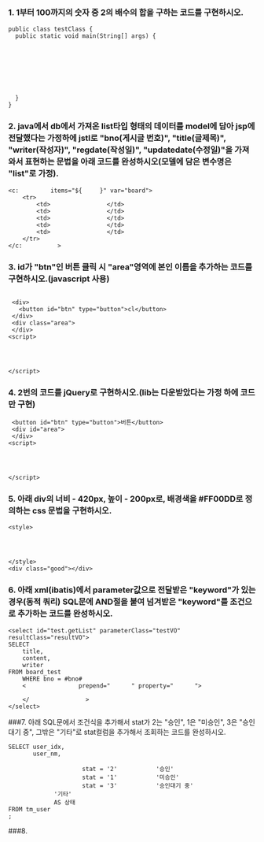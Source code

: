 ### 1. 1부터 100까지의 숫자 중 2의 배수의 합을 구하는 코드를 구현하시오.
~~~
public class testClass {
  public static void main(String[] args) {
  	
    
    
    
    
    
    
    
  }
}
~~~

### 2. java에서 db에서 가져온 list타입 형태의 데이터를 model에 담아 jsp에 전달했다는 가정하에 jstl로 "bno(게시글 번호)", "title(글제목)", "writer(작성자)", "regdate(작성일)", "updatedate(수정일)"을 가져와서 표현하는 문법을 아래 코드를 완성하시오(모델에 담은 변수명은 "list"로 가정). 
~~~
<c:         items="${     }" var="board">
    <tr>
    	<td>                </td>
        <td>                </td>
        <td>                </td>
        <td>                </td>
        <td>                </td>
    </tr>
</c:          >
~~~

### 3. id가 "btn"인 버튼 클릭 시 "area"영역에 본인 이름을 추가하는 코드를 구현하시오.(javascript 사용)
~~~

 <div>
   <button id="btn" type="button">cl</button>
 </div>
 <div class="area">
 </div>
<script>




</script> 
~~~

### 4. 2번의 코드를 jQuery로 구현하시오.(lib는 다운받았다는 가정 하에 코드만 구현)
~~~
 <button id="btn" type="button">버튼</button>
 <div id="area">
 </div>
<script>




</script>
~~~

### 5. 아래 div의 너비 - 420px, 높이 - 200px로, 배경색을 #FF00DD로 정의하는 css 문법을 구현하시오.
~~~
<style>




</style>
<div class="good"></div>
~~~

### 6. 아래 xml(ibatis)에서 parameter값으로 전달받은 "keyword"가 있는 경우(동적 쿼리) SQL문에 AND절을 붙여 넘겨받은 "keyword"를 조건으로 추가하는 코드를 완성하시오.
~~~
<select id="test.getList" parameterClass="testVO" resultClass="resultVO">
SELECT
    title, 
    content,
    writer
FROM board_test
	WHERE bno = #bno#
    <               prepend="      " property="      ">
    	
    </                >
</select>    
~~~

###7. 아래 SQL문에서 조건식을 추가해서 stat가 2는 "승인", 1은 "미승인", 3은 "승인대기 중", 그밖은 "기타"로 stat컬럼을 추가해서 조회하는 코드를 완성하시오.
~~~
SELECT user_idx, 
	   user_nm,
		   
		   			 stat = '2'           '승인'
		   			 stat = '1'           '미승인'
					 stat = '3'           '승인대기 중'
		   	 '기타'
		   	 AS 상태
FROM tm_user
;		
~~~

###8. 







